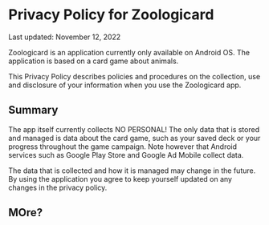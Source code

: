 # Privacy Policy for Zoologicard
Last updated: November 12, 2022

Zoologicard is an application currently only available on Android OS. The application is based on a card game about animals.

This Privacy Policy describes policies and procedures on the collection, use and disclosure of your information when you use the Zoologicard app. 

## Summary
The app itself currently collects NO PERSONAL! The only data that is stored and managed is data about the card game, such as your saved deck or your progress throughout the game campaign. Note however that Android services such as Google Play Store and Google Ad Mobile collect data.

The data that is collected and how it is managed may change in the future. By using the application you agree to keep yourself updated on any changes in the privacy policy.

## MOre?

